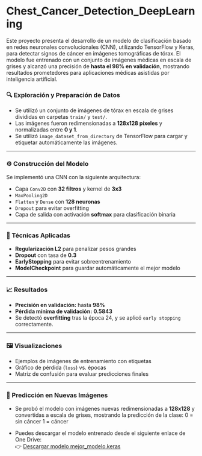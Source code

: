 # Chest_Cancer_Detection_DeepLearning

Este proyecto presenta el desarrollo de un modelo de clasificación basado en redes neuronales convolucionales (CNN), utilizando TensorFlow y Keras, para detectar signos de cáncer en imágenes tomográficas de tórax. El modelo fue entrenado con un conjunto de imágenes médicas en escala de grises y alcanzó una precisión de **hasta el 98% en validación**, mostrando resultados prometedores para aplicaciones médicas asistidas por inteligencia artificial.

### 🔍 Exploración y Preparación de Datos
- Se utilizó un conjunto de imágenes de tórax en escala de grises divididas en carpetas `train/` y `test/`.
- Las imágenes fueron redimensionadas a **128x128 píxeles** y normalizadas entre **0 y 1**.
- Se utilizó `image_dataset_from_directory` de TensorFlow para cargar y etiquetar automáticamente las imágenes.
---

### ⚙️ Construcción del Modelo
Se implementó una CNN con la siguiente arquitectura:
- Capa `Conv2D` con **32 filtros** y kernel de **3x3**
- `MaxPooling2D`
- `Flatten` y `Dense` con **128 neuronas**
- `Dropout` para evitar overfitting
- Capa de salida con activación **softmax** para clasificación binaria
---

### 🧠 Técnicas Aplicadas
- **Regularización L2** para penalizar pesos grandes
- **Dropout** con tasa de **0.3**
- **EarlyStopping** para evitar sobreentrenamiento
- **ModelCheckpoint** para guardar automáticamente el mejor modelo
---

### 📈 Resultados
- **Precisión en validación:** hasta **98%**
- **Pérdida mínima de validación:** **0.5843**
- Se detectó **overfitting** tras la época 24, y se aplicó `early stopping` correctamente.
---

### 🖼️ Visualizaciones
- Ejemplos de imágenes de entrenamiento con etiquetas
- Gráfico de pérdida (`loss`) vs. épocas
- Matriz de confusión para evaluar predicciones finales
---

### 🔮 Predicción en Nuevas Imágenes
- Se probó el modelo con imágenes nuevas redimensionadas a **128x128** y convertidas a escala de grises, mostrando la predicción de la clase:
0 = sin cáncer
1 = cáncer

- Puedes descargar el modelo entrenado desde el siguiente enlace de One Drive:  
👉 [Descargar modelo mejor_modelo.keras](https://1drv.ms/u/c/7d2c730eba597f09/EZIAqNrFO_tHt4eYCh9mu-EByKP_rMckMRrKBUtSQKC9pg?e=GcAwqI)

